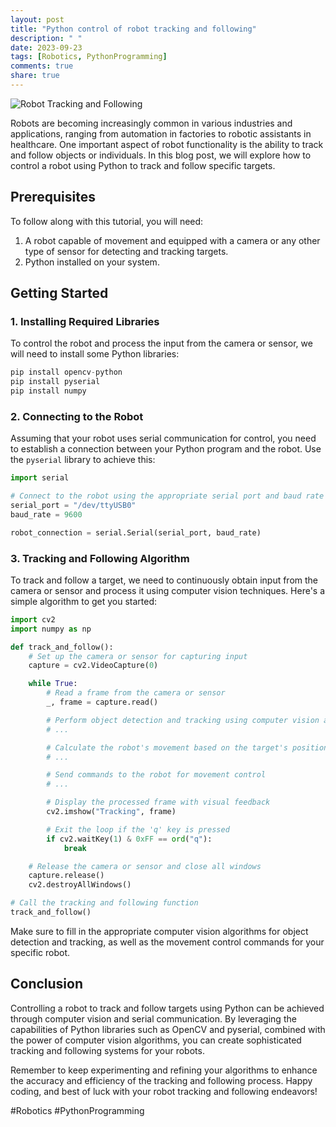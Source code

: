 ```yaml
---
layout: post
title: "Python control of robot tracking and following"
description: " "
date: 2023-09-23
tags: [Robotics, PythonProgramming]
comments: true
share: true
---
```


![Robot Tracking and Following](https://example.com/robot_tracking_following.jpg)

Robots are becoming increasingly common in various industries and applications, ranging from automation in factories to robotic assistants in healthcare. One important aspect of robot functionality is the ability to track and follow objects or individuals. In this blog post, we will explore how to control a robot using Python to track and follow specific targets.

## Prerequisites

To follow along with this tutorial, you will need:

1. A robot capable of movement and equipped with a camera or any other type of sensor for detecting and tracking targets.
2. Python installed on your system.

## Getting Started

### 1. Installing Required Libraries

To control the robot and process the input from the camera or sensor, we will need to install some Python libraries:

```python
pip install opencv-python
pip install pyserial
pip install numpy
```

### 2. Connecting to the Robot

Assuming that your robot uses serial communication for control, you need to establish a connection between your Python program and the robot. Use the `pyserial` library to achieve this:

```python
import serial

# Connect to the robot using the appropriate serial port and baud rate
serial_port = "/dev/ttyUSB0"
baud_rate = 9600

robot_connection = serial.Serial(serial_port, baud_rate)
```

### 3. Tracking and Following Algorithm

To track and follow a target, we need to continuously obtain input from the camera or sensor and process it using computer vision techniques. Here's a simple algorithm to get you started:

```python
import cv2
import numpy as np

def track_and_follow():
    # Set up the camera or sensor for capturing input
    capture = cv2.VideoCapture(0)

    while True:
        # Read a frame from the camera or sensor
        _, frame = capture.read()

        # Perform object detection and tracking using computer vision algorithms
        # ...

        # Calculate the robot's movement based on the target's position
        # ...

        # Send commands to the robot for movement control
        # ...

        # Display the processed frame with visual feedback
        cv2.imshow("Tracking", frame)

        # Exit the loop if the 'q' key is pressed
        if cv2.waitKey(1) & 0xFF == ord("q"):
            break

    # Release the camera or sensor and close all windows
    capture.release()
    cv2.destroyAllWindows()

# Call the tracking and following function
track_and_follow()
```

Make sure to fill in the appropriate computer vision algorithms for object detection and tracking, as well as the movement control commands for your specific robot.

## Conclusion

Controlling a robot to track and follow targets using Python can be achieved through computer vision and serial communication. By leveraging the capabilities of Python libraries such as OpenCV and pyserial, combined with the power of computer vision algorithms, you can create sophisticated tracking and following systems for your robots.

Remember to keep experimenting and refining your algorithms to enhance the accuracy and efficiency of the tracking and following process. Happy coding, and best of luck with your robot tracking and following endeavors!

#Robotics #PythonProgramming